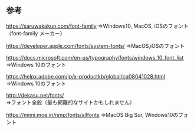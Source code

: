 ## 参考
https://saruwakakun.com/font-family
⇒Windows10, MacOS, iOSのフォント（font-family メーカー）

https://developer.apple.com/fonts/system-fonts/
⇒MacOS,iOSのフォント

https://docs.microsoft.com/en-us/typography/fonts/windows_10_font_list
⇒Windows 10のフォント

https://helpx.adobe.com/jp/x-productkb/global/cq08041028.html
⇒Windows 10のフォント

http://dekasu.net/fonts/
⇒フォント全般（最も網羅的なサイトかもしれません）

https://mimi.moe.in/nmp/fonts/allfonts
⇒MacOS Big Sur, Windows10のフォント
